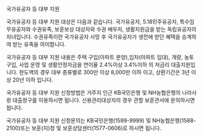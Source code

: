 국가유공자 등 대부 지원


국가유공자 등 대부 지원 대상은 다음과 같습니다.
국가유공자, 5.18민주유공자, 특수임무유공자와 수권유족, 보훈보상 대상자와 수권 배우자, 생활지원금을 받는 독립유공자의 자녀입니다. 수권유족이란 국가유공자 사망 후 국가유공자가 생전에 받던 혜택을 승계하여 받는 유족을 의미합니다.


국가유공자 등 대부 지원 내용은 주택 구입(아파트 분양),임차(아파트 임대), 개량, 농토 구입, 사업 운영 및 생활안정자금을 연이율 2.4%이상 3.4%이하 의 저금리 대출지원입니다. 한도액의 경우 대부 종류별로 300만 이상 8,000만 이하 이고, 상환기간은 3년 이상 20년 이하 입니다.


국가유공자 등 대부 지원 신청방법은 거주지 인근 KB국민은행 및 NH농협은행의 나라사랑 대출창구를 이용하시면 됩니다.
신용관리대상자의 경우 관할 보훈관서에 문의하시면 됩니다.


국가유공자 등 대부 지원 신청문의는 KB국민은행(1599-9999) 및 NH농협은행(1588-2100)또는 보훈(지)청 및 보훈상담센터(1577-0606)로 하시면 됩니다.